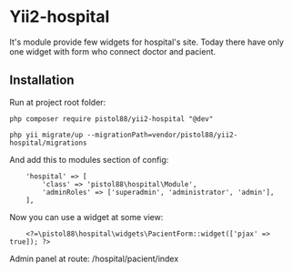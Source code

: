 Yii2-hospital
==========

It's module provide few widgets for hospital's site. Today there have only one widget with form who connect doctor and pacient.

Installation
---------------------------------

Run at project root folder:

```
php composer require pistol88/yii2-hospital "@dev"
```

```
php yii migrate/up --migrationPath=vendor/pistol88/yii2-hospital/migrations
```

And add this to modules section of config:

```
    'hospital' => [
        'class' => 'pistol88\hospital\Module',
        'adminRoles' => ['superadmin', 'administrator', 'admin'],
    ],
```

Now you can use a widget at some view:

```
    <?=\pistol88\hospital\widgets\PacientForm::widget(['pjax' => true]); ?>
```

Admin panel at route: /hospital/pacient/index
